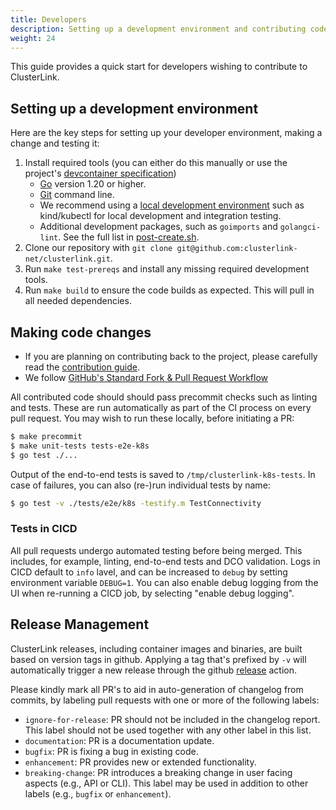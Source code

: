 ```yaml
---
title: Developers
description: Setting up a development environment and contributing code
weight: 24
---
```


This guide provides a quick start for developers wishing to contribute to ClusterLink.

## Setting up a development environment

Here are the key steps for setting up your developer environment, making a change and testing it:

1. Install required tools (you can either do this manually or use the project's
 [devcontainer specification](https://github.com/clusterlink-net/clusterlink/tree/main/.devcontainer/dev))
    - [Go](https://go.dev/doc/install) version 1.20 or higher.
    - [Git](https://git-scm.com/downloads) command line.
    - We recommend using a [local development environment](https://kubernetes.io/docs/tasks/tools/)
      such as kind/kubectl for local development and integration testing.
    - Additional development packages, such as `goimports` and `golangci-lint`. See the full list in
      [post-create.sh](https://github.com/clusterlink-net/clusterlink/blob/main/.devcontainer/dev/post-create.sh).
1. Clone our repository with `git clone git@github.com:clusterlink-net/clusterlink.git`.
1. Run `make test-prereqs` and install any missing required development tools.
1. Run `make build` to ensure the code builds as expected. This will pull in all needed
 dependencies.

## Making code changes

- If you are planning on contributing back to the project, please carefully read the
 [contribution guide](https://github.com/clusterlink-net/clusterlink/blob/main/CONTRIBUTING.md).
- We follow [GitHub's Standard Fork & Pull Request Workflow](https://gist.github.com/Chaser324/ce0505fbed06b947d962)

All contributed code should should pass precommit checks such as linting and tests. These
 are run automatically as part of the CI process on every pull request. You may wish to
 run these locally, before initiating a PR:

```sh
$ make precommit
$ make unit-tests tests-e2e-k8s
$ go test ./...
```

Output of the end-to-end tests is saved to `/tmp/clusterlink-k8s-tests`. In case
 of failures, you can also (re-)run individual tests by name:

```sh
$ go test -v ./tests/e2e/k8s -testify.m TestConnectivity
```

### Tests in CICD

All pull requests undergo automated testing before being merged. This includes, for example,
 linting, end-to-end tests and DCO validation. Logs in CICD default to `info` lavel, and
 can be increased to `debug` by setting environment variable `DEBUG=1`. You can also enable
 debug logging from the UI when re-running a CICD job, by selecting "enable debug logging".

## Release Management

ClusterLink releases, including container images and binaries, are built based
 on version tags in github. Applying a tag that's prefixed by `-v` will automatically
 trigger a new release through the github [release](https://github.com/clusterlink-net/clusterlink/blob/main/.github/workflows/release.yml) action.

Please kindly mark all PR's to aid in auto-generation of changelog from commits, by
 labeling pull requests with one or more of the following labels:

- `ignore-for-release`: PR should not be included in the changelog report.
 This label should not be used together with any other label in this list.
- `documentation`: PR is a documentation update.
- `bugfix`: PR is fixing a bug in existing code.
- `enhancement`: PR provides new or extended functionality.
- `breaking-change`: PR introduces a breaking change in user facing aspects
 (e.g., API or CLI). This label may be used in addition to other labels (e.g.,
 `bugfix` or `enhancement`).
